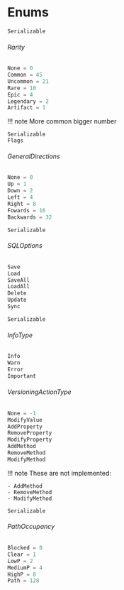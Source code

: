 # Enums
<p style="margin:0"><code>Serializable</code></p> 

###### Rarity
```csharp
None = 0
Common = 45
Uncommon = 21
Rare = 10
Epic = 4
Legendary = 2
Artifact = 1
```
!!! note
    More common bigger number
<p style="margin:0"><code>Serializable</code></p> 
<p style="margin:0"><code>Flags</code></p> 

###### GeneralDirections
```csharp
None = 0
Up = 1
Down = 2
Left = 4
Right = 8
Fowards = 16
Backwards = 32
```

<p style="margin:0"><code>Serializable</code></p> 

###### SQLOptions
```csharp
Save
Load
SaveAll
LoadAll
Delete
Update
Sync 
``` 
<p style="margin:0"><code>Serializable</code></p> 

###### InfoType 
```csharp
Info
Warn
Error
Important
```

###### VersioningActionType
```csharp
None = -1
ModifyValue
AddProperty
RemoveProperty
ModifyProperty
AddMethod
RemoveMethod
ModifyMethod
```
!!! note
    These are not implemented:
    
    - AddMethod  
    - RemoveMethod  
    - ModifyMethod  

<p style="margin:0"><code>Serializable</code></p> 

###### PathOccupancy
```csharp
Blocked = 0 
Clear = 1
LowP = 2
MediumP = 4
HighP = 8
Path = 128
```